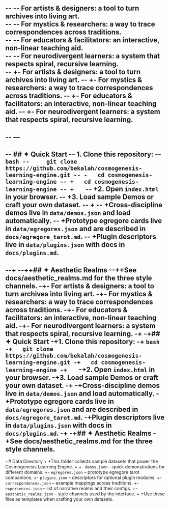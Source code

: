 -- -- For **artists & designers**: a tool to turn archives into living art.  
-- -- For **mystics & researchers**: a way to trace correspondences across traditions.  
-- -- For **educators & facilitators**: an interactive, non-linear teaching aid.  
-- -- For **neurodivergent learners**: a system that respects spiral, recursive learning.  
-- +- For **artists & designers**: a tool to turn archives into living art.
-- +- For **mystics & researchers**: a way to trace correspondences across traditions.
-- +- For **educators & facilitators**: an interactive, non-linear teaching aid.
-- +- For **neurodivergent learners**: a system that respects spiral, recursive learning.
--  
--  —
--  
--  ## ✦ Quick Start
--  1. Clone this repository:
--     ```bash
--     git clone https://github.com/bekalah/cosmogenesis-learning-engine.git
-- -   cd cosmogenesis-learning-engine
-- +   cd cosmogenesis-learning-engine
-- +   ```
-- +2. Open `index.html` in your browser.
-- +3. Load sample **Demos** or craft your own dataset.
-- +
-- +Cross-discipline demos live in `data/demos.json` and load automatically.
-- +Prototype egregore cards live in `data/egregores.json` and are described in `docs/egregore_tarot.md`.
-- +Plugin descriptors live in `data/plugins.json` with docs in `docs/plugins.md`.
--  
--+
--++## ✦ Aesthetic Realms
--++See docs/aesthetic_realms.md for the three style channels.
-+- For **artists & designers**: a tool to turn archives into living art.
-+- For **mystics & researchers**: a way to trace correspondences across traditions.
-+- For **educators & facilitators**: an interactive, non-linear teaching aid.
-+- For **neurodivergent learners**: a system that respects spiral, recursive learning.
-+
-+## ✦ Quick Start
-+1. Clone this repository:
-+   ```bash
-+   git clone https://github.com/bekalah/cosmogenesis-learning-engine.git
-+   cd cosmogenesis-learning-engine
-+   ```
-+2. Open `index.html` in your browser.
-+3. Load sample **Demos** or craft your own dataset.
-+
-+Cross-discipline demos live in `data/demos.json` and load automatically.
-+Prototype egregore cards live in `data/egregores.json` and are described in `docs/egregore_tarot.md`.
-+Plugin descriptors live in `data/plugins.json` with docs in `docs/plugins.md`.
-+
-+## ✦ Aesthetic Realms
-+See docs/aesthetic_realms.md for the three style channels.
- 
+# Data Directory
+
+This folder collects sample datasets that power the Cosmogenesis Learning Engine.
+
+- `demos.json` – quick demonstrations for different domains.
+- `egregores.json` – prototype egregore tarot companions.
+- `plugins.json` – descriptors for optional plugin modules.
+- `correspondences.json` – example mappings across traditions.
+- `experiences.json` – list of narrative realms and their configs.
+- `aesthetic_realms.json` – style channels used by the interface.
+
+Use these files as templates when crafting your own datasets.
